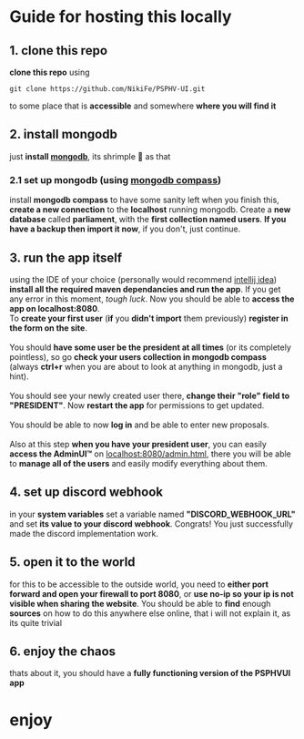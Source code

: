 # Guide for hosting this locally
## 1. clone this repo
**clone this repo** using 
```
git clone https://github.com/NikiFe/PSPHV-UI.git
```
to some place that is **accessible** and somewhere **where you will find it**
## 2. install mongodb
just **install [mongodb](https://www.mongodb.com/try/download/community)**, its shrimple 🦐 as that
### 2.1 set up mongodb (using [mongodb compass](https://www.mongodb.com/products/tools/compass))
install **mongodb compass** to have some sanity left when you finish this, **create a new connection** to the **localhost** running mongodb. Create a **new database** called **parliament**, with the **first collection named users**. **If you have a backup then import it now**, if you don't, just continue.
## 3. run the app itself
using the IDE of your choice (personally would recommend [intellij idea](https://www.jetbrains.com/idea/)) **install all the required maven dependancies and run the app**. If you get any error in this moment, *tough luck*. Now you should be able to **access the app on localhost:8080**.\
To **create your first user** (**if** you **didn't import** them previously) **register in the form on the site**.\
\
You should **have some user be the president at all times** (or its completely pointless), so go **check your users collection in mongodb compass** (always **ctrl+r** when you are about to look at anything in mongodb, just a hint).\
\
You should see your newly created user there, **change their "role" field to "PRESIDENT"**. Now **restart the app** for permissions to get updated.\
\
You should be able to now **log in** and be able to enter new proposals.\
\
Also at this step **when you have your president user**, you can easily **access the AdminUI™** on [localhost:8080/admin.html](localhost:8080/admin.html), there you will be able to **manage all of the users** and easily modify everything about them.
## 4. set up discord webhook
in your **system variables** set a variable named **"DISCORD_WEBHOOK_URL"** and set **its value to your discord webhook**. Congrats! You just successfully made the discord implementation work.
## 5. open it to the world
for this to be accessible to the outside world, you need to **either port forward and open your firewall to port 8080**, or **use no-ip so your ip is not visible when sharing the website**. You should be able to **find** enough **sources** on how to do this anywhere else online, that i will not explain it, as its quite trivial
## 6. enjoy the chaos
thats about it, you should have a **fully functioning version of the PSPHVUI app**
# enjoy
